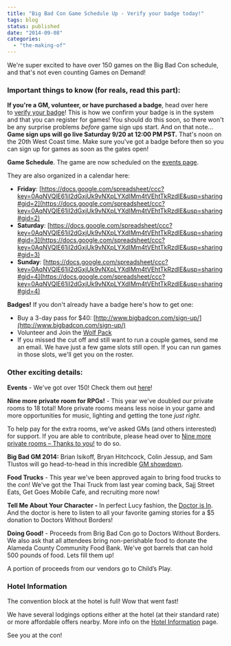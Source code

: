 ```yaml
---
title: "Big Bad Con Game Schedule Up - Verify your badge today!"
tags: blog
status: published
date: "2014-09-08"
categories: 
  - "the-making-of"
---
```


We're super excited to have over 150 games on the Big Bad Con schedule, and that's not even counting Games on Demand!

### Important things to know (for reals, read this part):

**If you're a GM, volunteer, or have purchased a badge**, head over here to [verify your badge](http://www.bigbadcon.com/events/verify-your-2014-big-bad-con-badge/)! This is how we confirm your badge is in the system and that you can register for games! You should do this soon, so there won't be any surprise problems _before_ game sign ups start. And on that note...  **Game sign ups will go live Saturday 9/20 at 12:00 PM PST.** That's noon on the 20th West Coast time. Make sure you've got a badge before then so you can sign up for games as soon as the gates open!

**Game Schedule**. The game are now scheduled on the [events page](http://www.bigbadcon.com/events/).

They are also organized in a calendar here:

- **Friday**: [https://docs.google.com/spreadsheet/ccc?key=0AqNVQlE61iI2dGxjUk9vNXpLYXdIMm4tVEhtTkRzdlE&usp=sharing#gid=2](https://docs.google.com/spreadsheet/ccc?key=0AqNVQlE61iI2dGxjUk9vNXpLYXdIMm4tVEhtTkRzdlE&usp=sharing#gid=2)
- **Saturday**: [https://docs.google.com/spreadsheet/ccc?key=0AqNVQlE61iI2dGxjUk9vNXpLYXdIMm4tVEhtTkRzdlE&usp=sharing#gid=3](https://docs.google.com/spreadsheet/ccc?key=0AqNVQlE61iI2dGxjUk9vNXpLYXdIMm4tVEhtTkRzdlE&usp=sharing#gid=3)
- **Sunday**: [https://docs.google.com/spreadsheet/ccc?key=0AqNVQlE61iI2dGxjUk9vNXpLYXdIMm4tVEhtTkRzdlE&usp=sharing#gid=4](https://docs.google.com/spreadsheet/ccc?key=0AqNVQlE61iI2dGxjUk9vNXpLYXdIMm4tVEhtTkRzdlE&usp=sharing#gid=4)

**Badges!** If you don't already have a badge here's how to get one:

- Buy a 3-day pass for $40: [http://www.bigbadcon.com/sign-up/](http://www.bigbadcon.com/sign-up/)
- Volunteer and Join the [Wolf Pack](http://www.bigbadcon.com/volunteer/join-the-wolf-pack/)
- If you missed the cut off and still want to run a couple games, send me an email. We have just a few game slots still open. If you can run games in those slots, we'll get you on the roster.

### Other exciting details:

**Events** - We've got over 150! Check them out [here](http://www.bigbadcon.com/events/)!

**Nine more private room for RPGs!** - This year we've doubled our private rooms to 18 total! More private rooms means less noise in your game and more opportunities for music, lighting and getting the tone _just right_.

To help pay for the extra rooms, we've asked GMs (and others interested) for support. If you are able to contribute, please head over to [Nine more private rooms – Thanks to you!](http://www.bigbadcon.com/nine-more-private-rooms-thanks-to-you/) to do so.

**Big Bad GM 2014:** Brian Isikoff, Bryan Hitchcock, Colin Jessup, and Sam Tlustos will go head-to-head in this incredible [GM showdown](http://www.bigbadcon.com/events/big-bad-gm-2014/).

**Food Trucks** - This year we've been approved again to bring food trucks to the con! We've got the Thai Truck from last year coming back, Sajj Street Eats, Get Goes Mobile Cafe, and recruiting more now!

**Tell Me About Your Character -** In perfect Lucy fashion, the [Doctor is In](http://www.bigbadcon.com/tell-me-about-your-character/). And the doctor is here to listen to all your favorite gaming stories for a $5 donation to Doctors Without Borders!

**Doing Good!** - Proceeds from Brig Bad Con go to Doctors Without Borders. We also ask that all attendees bring non-perishable food to donate the Alameda County Community Food Bank. We've got barrels that can hold 500 pounds of food. Lets fill them up!

A portion of proceeds from our vendors go to Child’s Play.

### Hotel Information

The convention block at the hotel is full! Wow that went fast!

We have several lodgings options either at the hotel (at their standard rate) or more affordable offers nearby. More info on the [Hotel Information](http://www.bigbadcon.com/hotel/) page.

See you at the con!
